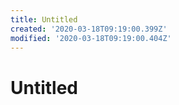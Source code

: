 ```yaml
---
title: Untitled
created: '2020-03-18T09:19:00.399Z'
modified: '2020-03-18T09:19:00.404Z'
---
```


# Untitled
